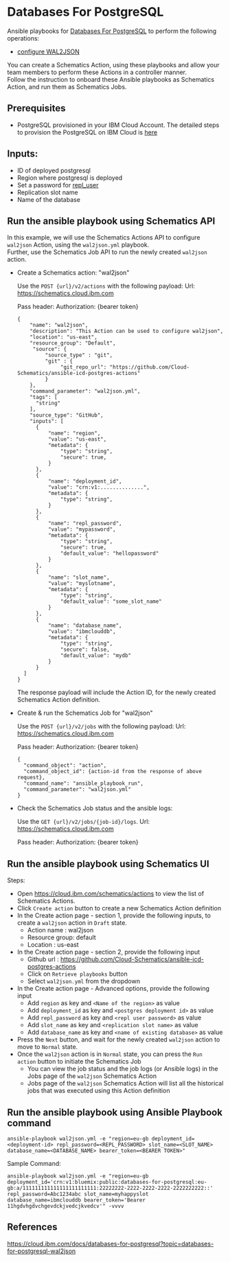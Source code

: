 # Databases For PostgreSQL

Ansible playbooks for [Databases For PostgreSQL](https://cloud.ibm.com/docs/databases-for-postgresql) to perform the following operations:

* [configure WAL2JSON](https://cloud.ibm.com/docs/databases-for-postgresql?topic=databases-for-postgresql-wal2json)

You can create a Schematics Action, using these playbooks and allow your team members to perform these Actions in a controller manner.  
Follow the instruction to onboard these Ansible playbooks as Schematics Action, and run them as Schematics Jobs. 

## Prerequisites
- PostgreSQL provisioned in your IBM Cloud Account. The detailed steps to provision the PostgreSQL on IBM Cloud 
is [here](https://github.com/Cloud-Schematics/VSI-database)

## Inputs:
- ID of deployed postgresql
- Region where postgresql is deployed
- Set a password for [repl_user](https://cloud.ibm.com/docs/databases-for-postgresql?topic=databases-for-postgresql-user-management#the-repl-user)
- Replication slot name
- Name of the database

## Run the ansible playbook using Schematics API

In this example, we will use the Schematics Actions API to configure `wal2json` Action, using the `wal2json.yml` playbook.  
Further, use the Schematics Job API to run the newly created `wal2json` action.
 
- Create a Schematics action: "wal2json"

  Use the `POST {url}/v2/actions` with the following payload:
  Url: https://schematics.cloud.ibm.com
  
  Pass header: Authorization: {bearer token}
 
  ```
  {
      "name": "wal2json",
      "description": "This Action can be used to configure wal2json",
      "location": "us-east",
      "resource_group": "Default",
       "source": {
           "source_type" : "git",
           "git" : {
                "git_repo_url": "https://github.com/Cloud-Schematics/ansible-icd-postgres-actions"
           }
      },
      "command_parameter": "wal2json.yml",
      "tags": [
        "string"
      ],
      "source_type": "GitHub",
      "inputs": [
        {
            "name": "region",
            "value": "us-east",
            "metadata": {
                "type": "string",
                "secure": true,
            }
        },
        {
            "name": "deployment_id",
            "value": "crn:v1:..............",
            "metadata": {
                "type": "string",
            }
        },
        {
            "name": "repl_password",
            "value": "mypassword",
            "metadata": {
                "type": "string",
                "secure": true,
                "default_value": "hellopassword"
            }
        },
        {
            "name": "slot_name",
            "value": "myslotname",
            "metadata": {
                "type": "string",
                "default_value": "some_slot_name"
            }
        },
        {
            "name": "database_name",
            "value": "ibmclouddb",
            "metadata": {
                "type": "string",
                "secure": false,
                "default_value": "mydb"
            }
        }
    ]
  }
  ```

  The response payload will include the Action ID, for the newly created Schematics Action definition.

- Create & run the Schematics Job for "wal2json"

  Use the `POST {url}/v2/jobs` with the following payload:
  Url: https://schematics.cloud.ibm.com
  
  Pass header: Authorization: {bearer token}
 
    ```
    {
      "command_object": "action",
      "command_object_id": {action-id from the response of above request},
      "command_name": "ansible_playbook_run",
      "command_parameter": "wal2json.yml"
    }
    ```

- Check the Schematics Job status and the ansible logs:

  Use the `GET {url}/v2/jobs/{job-id}/logs`. 
  Url: https://schematics.cloud.ibm.com
  
  Pass header: Authorization: {bearer token}

## Run the ansible playbook using Schematics UI

Steps:

- Open https://cloud.ibm.com/schematics/actions to view the list of Schematics Actions.
- Click `Create action` button to create a new Schematics Action definition
- In the Create action page - section 1, provide the following inputs, to create a `wal2json` action in `Draft` state.
  * Action name : wal2json
  * Resource group: default
  * Location : us-east
- In the Create action page - section 2, provide the following input
  * Github url : https://github.com/Cloud-Schematics/ansible-icd-postgres-actions
  * Click on `Retrieve playbooks` button
  * Select `wal2json.yml` from the dropdown
- In the Create action page - Advanced options, provide the following input
  * Add `region` as key and `<Name of the region>` as value
  * Add `deployment_id` as key and `<postgres deployment id>` as value
  * Add `repl_password` as key and `<repl user password>` as value
  * Add `slot_name` as key and `<replication slot name>` as value
  * Add `database_name` as key and `<name of existing database>` as value
- Press the `Next` button, and wait for the newly created `wal2json` action to move to `Normal` state.
- Once the `wal2json` action is in `Normal` state, you can press the `Run action` button to initiate the Schematics Job
  * You can view the job status and the job logs (or Ansible logs) in the Jobs page of the `wal2json` Schematics Action
  * Jobs page of the `wal2json` Schematics Action will list all the historical jobs that was executed using this Action definition

## Run the ansible playbook using Ansible Playbook command

```
ansible-playbook wal2json.yml -e "region=eu-gb deployment_id=<deployment-id> repl_password=<REPL_PASSWORD> slot_name=<SLOT_NAME> database_name=<DATABASE_NAME> bearer_token=<BEARER TOKEN>"
```

Sample Command:
```
ansible-playbook wal2json.yml -e "region=eu-gb deployment_id='crn:v1:bluemix:public:databases-for-postgresql:eu-gb:a/111111111111111111111111:22222222-2222-2222-2222-2222222222::' repl_password=Abc1234abc slot_name=myhappyslot database_name=ibmclouddb bearer_token='Bearer 11hgdvhgdvchgevdckjvedcjkvedcv'" -vvvv
```

## References

https://cloud.ibm.com/docs/databases-for-postgresql?topic=databases-for-postgresql-wal2json
